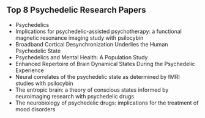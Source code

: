 <h2> Top 8 Psychedelic Research Papers </h2>

<ul>

                             

 <li><a target="_blank" href="https://github.com/manjunath5496/Top-8-Psychedelic-Research-Papers/blob/master/psrp(1).pdf" style="text-decoration:none;">Psychedelics</a></li>

 <li><a target="_blank" href="https://github.com/manjunath5496/Top-8-Psychedelic-Research-Papers/blob/master/psrp(2).pdf" style="text-decoration:none;">Implications for psychedelic-assisted psychotherapy: a functional magnetic resonance imaging study with psilocybin</a></li>

<li><a target="_blank" href="https://github.com/manjunath5496/Top-8-Psychedelic-Research-Papers/blob/master/psrp(3).pdf" style="text-decoration:none;">Broadband Cortical Desynchronization Underlies the Human Psychedelic State</a></li>
 <li><a target="_blank" href="https://github.com/manjunath5496/Top-8-Psychedelic-Research-Papers/blob/master/psrp(4).pdf" style="text-decoration:none;">Psychedelics and Mental Health: A Population Study</a></li>                              
<li><a target="_blank" href="https://github.com/manjunath5496/Top-8-Psychedelic-Research-Papers/blob/master/psrp(5).pdf" style="text-decoration:none;">Enhanced Repertoire of Brain Dynamical States During the Psychedelic Experience</a></li>
<li><a target="_blank" href="https://github.com/manjunath5496/Top-8-Psychedelic-Research-Papers/blob/master/psrp(6).pdf" style="text-decoration:none;">Neural correlates of the psychedelic state as determined by fMRI studies with psilocybin</a></li>
 <li><a target="_blank" href="https://github.com/manjunath5496/Top-8-Psychedelic-Research-Papers/blob/master/psrp(7).pdf" style="text-decoration:none;">The entropic brain: a theory of conscious states informed by neuroimaging research with psychedelic drugs</a></li>

 <li><a target="_blank" href="https://github.com/manjunath5496/Top-8-Psychedelic-Research-Papers/blob/master/psrp(8).pdf" style="text-decoration:none;"> The neurobiology of psychedelic drugs: implications for the treatment of mood disorders </a></li>
                           



 </ul>
